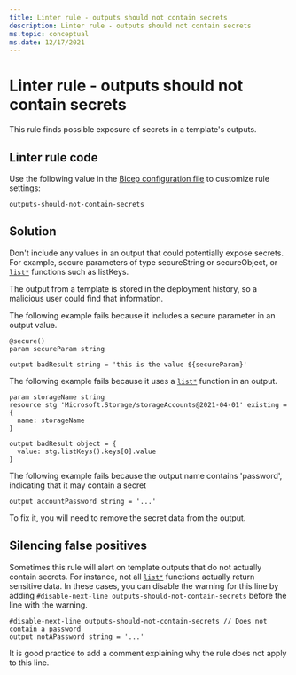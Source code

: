 ```yaml
---
title: Linter rule - outputs should not contain secrets
description: Linter rule - outputs should not contain secrets
ms.topic: conceptual
ms.date: 12/17/2021
---
```


# Linter rule - outputs should not contain secrets

This rule finds possible exposure of secrets in a template's outputs.

## Linter rule code

Use the following value in the [Bicep configuration file](bicep-config-linter.md) to customize rule settings:

`outputs-should-not-contain-secrets`

## Solution

Don't include any values in an output that could potentially expose secrets. For example, secure parameters of type secureString or secureObject, or [`list*`](./bicep-functions-resource.md#list) functions such as listKeys.

The output from a template is stored in the deployment history, so a malicious user could find that information.

The following example fails because it includes a secure parameter in an output value.

```bicep
@secure()
param secureParam string

output badResult string = 'this is the value ${secureParam}'
```

The following example fails because it uses a [`list*`](./bicep-functions-resource.md#list) function in an output.

```bicep
param storageName string
resource stg 'Microsoft.Storage/storageAccounts@2021-04-01' existing = {
  name: storageName
}

output badResult object = {
  value: stg.listKeys().keys[0].value
}
```

The following example fails because the output name contains 'password', indicating that it may contain a secret

```bicep
output accountPassword string = '...'
```

To fix it, you will need to remove the secret data from the output.

## Silencing false positives

Sometimes this rule will alert on template outputs that do not actually contain secrets. For instance, not all [`list*`](./bicep-functions-resource.md#list) functions actually return sensitive data. In these cases, you can disable the warning for this line by adding `#disable-next-line outputs-should-not-contain-secrets` before the line with the warning.

```bicep
#disable-next-line outputs-should-not-contain-secrets // Does not contain a password
output notAPassword string = '...'
```

It is good practice to add a comment explaining why the rule does not apply to this line.
